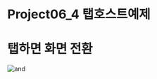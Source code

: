 # Project06_4 탭호스트예제

# 탭하면 화면 전환

![and](https://user-images.githubusercontent.com/88240177/146700744-ed773791-9a02-4a8a-b236-bf672deac1ca.gif)
